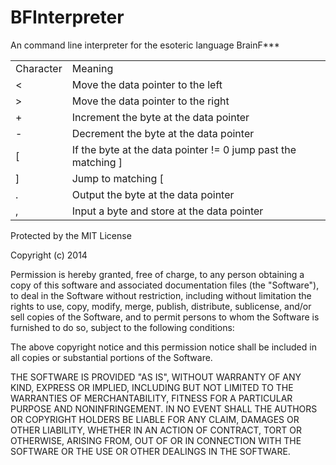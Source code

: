 BFInterpreter
=============

An command line interpreter for the esoteric language BrainF***

<table>
  <tr>
    <td>Character</td>
    <td>Meaning</td>
  </tr>
  <tr>
    <td>&lt;</td>
    <td>Move the data pointer to the left</td>
  </tr>
  <tr>
    <td>&gt;</td>
    <td>Move the data pointer to the right</td>
  </tr>
  <tr>
    <td>+</td>
    <td>Increment the byte at the data pointer</td>
  </tr>
  <tr>
    <td>-</td>
    <td>Decrement the byte at the data pointer</td>
  </tr>
  <tr>
    <td>[</td>
    <td>If the byte at the data pointer != 0 jump past the matching ]</td>
  </tr>
  <tr>
    <td>]</td>
    <td>Jump to matching [</td>
  </tr>
  <tr>
    <td>.</td>
    <td>Output the byte at the data pointer</td>
  </tr>
  <tr>
    <td>,</td>
    <td>Input a byte and store at the data pointer</td>
  </tr>
</table>

Protected by the MIT License

Copyright (c) 2014

Permission is hereby granted, free of charge, to any person obtaining a copy
of this software and associated documentation files (the "Software"), to deal
in the Software without restriction, including without limitation the rights
to use, copy, modify, merge, publish, distribute, sublicense, and/or sell
copies of the Software, and to permit persons to whom the Software is
furnished to do so, subject to the following conditions:

The above copyright notice and this permission notice shall be included in
all copies or substantial portions of the Software.

THE SOFTWARE IS PROVIDED "AS IS", WITHOUT WARRANTY OF ANY KIND, EXPRESS OR
IMPLIED, INCLUDING BUT NOT LIMITED TO THE WARRANTIES OF MERCHANTABILITY,
FITNESS FOR A PARTICULAR PURPOSE AND NONINFRINGEMENT. IN NO EVENT SHALL THE
AUTHORS OR COPYRIGHT HOLDERS BE LIABLE FOR ANY CLAIM, DAMAGES OR OTHER
LIABILITY, WHETHER IN AN ACTION OF CONTRACT, TORT OR OTHERWISE, ARISING FROM,
OUT OF OR IN CONNECTION WITH THE SOFTWARE OR THE USE OR OTHER DEALINGS IN
THE SOFTWARE.
